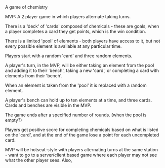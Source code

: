 A game of chemistry

MVP:  A 2 player game in which players alternate taking turns.

There is a 'deck' of 'cards' composed of chemicals - these are goals, when a player completes a card they get points, which is the win condition.

There is a limited 'pool' of elements - both players have access to it, but not every possible element is available at any particular time.

Players start with a random 'card' and three random elements.

A player's turn, in the MVP, will be either taking an element from the pool and adding it to their 'bench', taking a new 'card', or completing a card with elements from their 'bench'.

When an element is taken from the 'pool' it is replaced with a random element.

A player's bench can hold up to ten elements at a time, and three cards.  Cards and benches are visible in the MVP.

The game ends after a specified number of rounds. (when the pool is empty?)

Players get positive score for completing chemicals based on what is listed on the 'card', and at the end of the game lose a point for each uncompleted card.

MVP will be hotseat-style with players alternating turns at the same station - want to go to a server/client based game where each player may not see what the other player sees.  Also,
